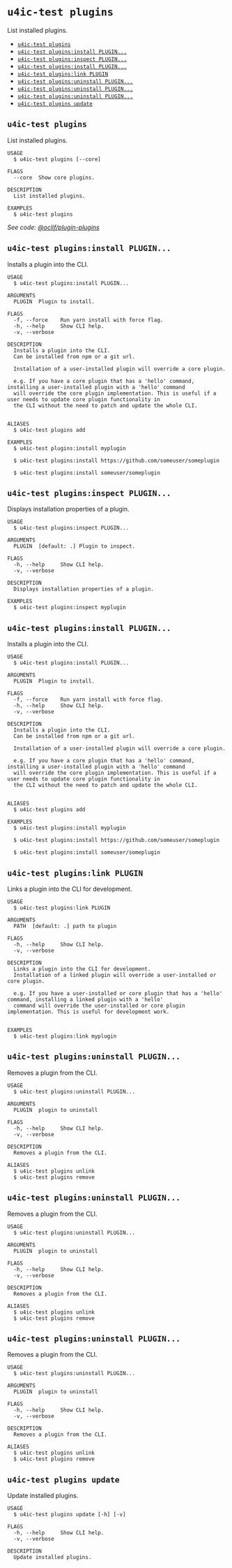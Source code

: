 # `u4ic-test plugins`

List installed plugins.

-   [`u4ic-test plugins`](#u4ic-test-plugins)
-   [`u4ic-test plugins:install PLUGIN...`](#u4ic-test-pluginsinstall-plugin)
-   [`u4ic-test plugins:inspect PLUGIN...`](#u4ic-test-pluginsinspect-plugin)
-   [`u4ic-test plugins:install PLUGIN...`](#u4ic-test-pluginsinstall-plugin-1)
-   [`u4ic-test plugins:link PLUGIN`](#u4ic-test-pluginslink-plugin)
-   [`u4ic-test plugins:uninstall PLUGIN...`](#u4ic-test-pluginsuninstall-plugin)
-   [`u4ic-test plugins:uninstall PLUGIN...`](#u4ic-test-pluginsuninstall-plugin-1)
-   [`u4ic-test plugins:uninstall PLUGIN...`](#u4ic-test-pluginsuninstall-plugin-2)
-   [`u4ic-test plugins update`](#u4ic-test-plugins-update)

## `u4ic-test plugins`

List installed plugins.

```
USAGE
  $ u4ic-test plugins [--core]

FLAGS
  --core  Show core plugins.

DESCRIPTION
  List installed plugins.

EXAMPLES
  $ u4ic-test plugins
```

_See code: [@oclif/plugin-plugins](https://github.com/oclif/plugin-plugins/blob/v2.1.0/src/commands/plugins/index.ts)_

## `u4ic-test plugins:install PLUGIN...`

Installs a plugin into the CLI.

```
USAGE
  $ u4ic-test plugins:install PLUGIN...

ARGUMENTS
  PLUGIN  Plugin to install.

FLAGS
  -f, --force    Run yarn install with force flag.
  -h, --help     Show CLI help.
  -v, --verbose

DESCRIPTION
  Installs a plugin into the CLI.
  Can be installed from npm or a git url.

  Installation of a user-installed plugin will override a core plugin.

  e.g. If you have a core plugin that has a 'hello' command, installing a user-installed plugin with a 'hello' command
  will override the core plugin implementation. This is useful if a user needs to update core plugin functionality in
  the CLI without the need to patch and update the whole CLI.


ALIASES
  $ u4ic-test plugins add

EXAMPLES
  $ u4ic-test plugins:install myplugin

  $ u4ic-test plugins:install https://github.com/someuser/someplugin

  $ u4ic-test plugins:install someuser/someplugin
```

## `u4ic-test plugins:inspect PLUGIN...`

Displays installation properties of a plugin.

```
USAGE
  $ u4ic-test plugins:inspect PLUGIN...

ARGUMENTS
  PLUGIN  [default: .] Plugin to inspect.

FLAGS
  -h, --help     Show CLI help.
  -v, --verbose

DESCRIPTION
  Displays installation properties of a plugin.

EXAMPLES
  $ u4ic-test plugins:inspect myplugin
```

## `u4ic-test plugins:install PLUGIN...`

Installs a plugin into the CLI.

```
USAGE
  $ u4ic-test plugins:install PLUGIN...

ARGUMENTS
  PLUGIN  Plugin to install.

FLAGS
  -f, --force    Run yarn install with force flag.
  -h, --help     Show CLI help.
  -v, --verbose

DESCRIPTION
  Installs a plugin into the CLI.
  Can be installed from npm or a git url.

  Installation of a user-installed plugin will override a core plugin.

  e.g. If you have a core plugin that has a 'hello' command, installing a user-installed plugin with a 'hello' command
  will override the core plugin implementation. This is useful if a user needs to update core plugin functionality in
  the CLI without the need to patch and update the whole CLI.


ALIASES
  $ u4ic-test plugins add

EXAMPLES
  $ u4ic-test plugins:install myplugin

  $ u4ic-test plugins:install https://github.com/someuser/someplugin

  $ u4ic-test plugins:install someuser/someplugin
```

## `u4ic-test plugins:link PLUGIN`

Links a plugin into the CLI for development.

```
USAGE
  $ u4ic-test plugins:link PLUGIN

ARGUMENTS
  PATH  [default: .] path to plugin

FLAGS
  -h, --help     Show CLI help.
  -v, --verbose

DESCRIPTION
  Links a plugin into the CLI for development.
  Installation of a linked plugin will override a user-installed or core plugin.

  e.g. If you have a user-installed or core plugin that has a 'hello' command, installing a linked plugin with a 'hello'
  command will override the user-installed or core plugin implementation. This is useful for development work.


EXAMPLES
  $ u4ic-test plugins:link myplugin
```

## `u4ic-test plugins:uninstall PLUGIN...`

Removes a plugin from the CLI.

```
USAGE
  $ u4ic-test plugins:uninstall PLUGIN...

ARGUMENTS
  PLUGIN  plugin to uninstall

FLAGS
  -h, --help     Show CLI help.
  -v, --verbose

DESCRIPTION
  Removes a plugin from the CLI.

ALIASES
  $ u4ic-test plugins unlink
  $ u4ic-test plugins remove
```

## `u4ic-test plugins:uninstall PLUGIN...`

Removes a plugin from the CLI.

```
USAGE
  $ u4ic-test plugins:uninstall PLUGIN...

ARGUMENTS
  PLUGIN  plugin to uninstall

FLAGS
  -h, --help     Show CLI help.
  -v, --verbose

DESCRIPTION
  Removes a plugin from the CLI.

ALIASES
  $ u4ic-test plugins unlink
  $ u4ic-test plugins remove
```

## `u4ic-test plugins:uninstall PLUGIN...`

Removes a plugin from the CLI.

```
USAGE
  $ u4ic-test plugins:uninstall PLUGIN...

ARGUMENTS
  PLUGIN  plugin to uninstall

FLAGS
  -h, --help     Show CLI help.
  -v, --verbose

DESCRIPTION
  Removes a plugin from the CLI.

ALIASES
  $ u4ic-test plugins unlink
  $ u4ic-test plugins remove
```

## `u4ic-test plugins update`

Update installed plugins.

```
USAGE
  $ u4ic-test plugins update [-h] [-v]

FLAGS
  -h, --help     Show CLI help.
  -v, --verbose

DESCRIPTION
  Update installed plugins.
```

